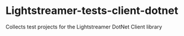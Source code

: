 # Lightstreamer-tests-client-dotnet

 Collects test projects for the Lightstreamer DotNet Client library
